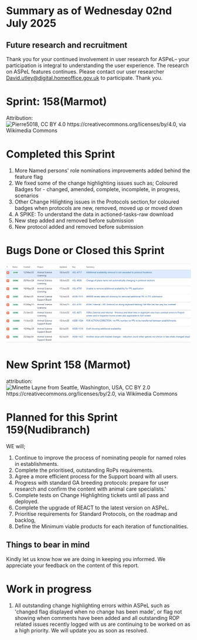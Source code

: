 # Summary as of Wednesday 02nd July 2025



## Future research and recruitment 

Thank you for your continued involvement in user research for ASPeL– your participation is integral to understanding the user experience. The research on ASPeL features continues. Please contact our user researcher David.utley@digital.homeoffice.gov.uk to participate. Thank you.  
 
# Sprint: 158(Marmot)












Attribution:![Pierre5018, CC BY 4.0 <https://creativecommons.org/licenses/by/4.0>, via Wikimedia Commons](graphs/Marmotte_(Montréal).jpg)









# Completed this Sprint
1) More Named persons' role nominations improvements added behind the feature flag
2) We fixed some of the change highlighting issues such as; Coloured Badges for - changed, amended, complete, incomplete, in progress, scenarios
3) Other Change Hilighting issues in the Protocols section,for coloured badges when protocols are new, removed, moved up or moved down
4) A SPIKE: To understand the data in actioned-tasks-raw download
5) New step added and removed before submission
6) New protocol added and removed before submission







# Bugs Done or Closed this Sprint
![bugs fixed 02072025](graphs/Bugs020725.JPG)



 














# New Sprint 158 (Marmot)











attribution:![Minette Layne from Seattle, Washington, USA, CC BY 2.0 <https://creativecommons.org/licenses/by/2.0>, via Wikimedia Commons]()








# Planned for this Sprint 159(Nudibranch)
WE will;

1) Continue to improve the process of nominating people for named roles in establishments.
2) Complete the prioritised, outstanding RoPs requirements.
3) Agree a more efficient process for the Support board with all users. 
4) Progress with standard GA breeding protocols: prepare for user research and confirm the content with animal care specialists.'
5) Complete tests on Change Highlighting tickets until all pass and deployed.
6) Complete the upgrade of REACT to the latest version on ASPeL.
7) Prioritise requirements for Standard Protocols, on the roadmap and backlog,
8) Define the Minimum viable products for each iteration of functionalities.
   
   

   

## Things to bear in mind
Kindly let us know how we are doing in keeping you informed. We appreciate your feedback on the content of this report. 


# Work in progress
1) All outstanding change highlighting errors within ASPeL such as 'changed flag displayed when no change has been made', or flag not showing when comments have been added and all outstanding ROP related issues recently logged with us are continuing to be worked on as a high priority. We will update you as soon as resolved. 
